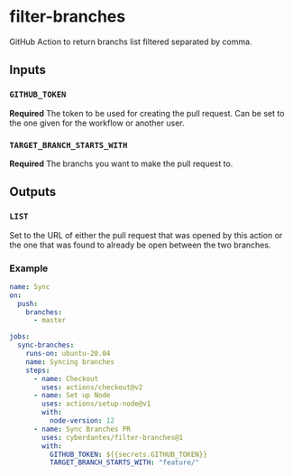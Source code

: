 # filter-branches

GitHub Action to return branchs list filtered separated by comma.

## Inputs

### `GITHUB_TOKEN`

**Required** The token to be used for creating the pull request. Can be set to the one given for the workflow or another user.

### `TARGET_BRANCH_STARTS_WITH`

**Required** The branchs you want to make the pull request to.

## Outputs

### `LIST`

Set to the URL of either the pull request that was opened by this action or the one that was found to already be open between the two branches.

### Example

```yml
name: Sync
on:
  push:
    branches:
      - master

jobs:
  sync-branches:
    runs-on: ubuntu-20.04
    name: Syncing branches
    steps:
      - name: Checkout
        uses: actions/checkout@v2
      - name: Set up Node
        uses: actions/setup-node@v1
        with:
          node-version: 12
      - name: Sync Branches PR
        uses: cyberdantes/filter-branches@1
        with:
          GITHUB_TOKEN: ${{secrets.GITHUB_TOKEN}}
          TARGET_BRANCH_STARTS_WITH: "feature/"
```
